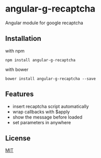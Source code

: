 # angular-g-recaptcha
Angular module for google recaptcha

<a name="installation"></a>
## Installation

with npm

    npm install angular-g-recaptcha

with bower

    bower install angular-g-recaptcha --save
    
<a name="feature"></a>
## Features

- insert recaptcha script automatically
- wrap callbacks with $apply
- show the message before loaded
- set parameters in anywhere

<a name="license"></a>
## License

[MIT](LICENSE)